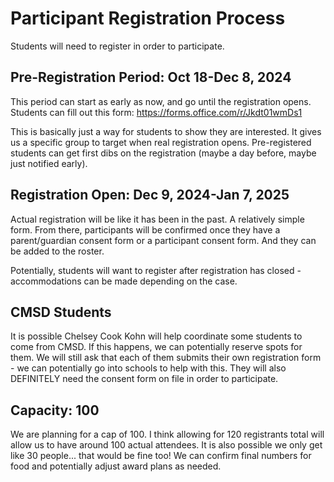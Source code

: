 # Participant Registration Process
Students will need to register in order to participate.

## Pre-Registration Period: Oct 18-Dec 8, 2024
This period can start as early as now, and go until the registration opens. Students can fill out this form: https://forms.office.com/r/Jkdt01wmDs1

This is basically just a way for students to show they are interested. It gives us a specific group to target when real registration opens. Pre-registered students can get first dibs on the registration (maybe a day before, maybe just notified early).

## Registration Open: Dec 9, 2024-Jan 7, 2025
Actual registration will be like it has been in the past. A relatively simple form. From there, participants will be confirmed once they have a parent/guardian consent form or a participant consent form. And they can be added to the roster.

Potentially, students will want to register after registration has closed - accommodations can be made depending on the case.

## CMSD Students
It is possible Chelsey Cook Kohn will help coordinate some students to come from CMSD. If this happens, we can potentially reserve spots for them. We will still ask that each of them submits their own registration form - we can potentially go into schools to help with this. They will also DEFINITELY need the consent form on file in order to participate.

## Capacity: 100
We are planning for a cap of 100. I think allowing for 120 registrants total will allow us to have around 100 actual attendees. It is also possible we only get like 30 people... that would be fine too! We can confirm final numbers for food and potentially adjust award plans as needed.
